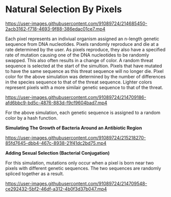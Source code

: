 # Natural Selection By Pixels

https://user-images.githubusercontent.com/91089724/214685450-2acb3162-f718-4693-9f88-386edac01ce7.mp4

Each pixel represents an indiviual organism assigned an n-length genetic sequence from DNA nucleotides. Pixels randomly reproduce and die at a rate determined by the user. As pixels reproduce, they also have a specified rate of mutation causing one of the DNA nucleotides to be randomly swapped. This also often results in a change of color. A random threat sequence is selected at the start of the simultion. Pixels that have mutated to have the same sequence as this threat sequence will no longer die. Pixel color for the above simulation was determined by the number of differences in the species sequence to that of the threat sequence. Lighter colors represent pixels with a more similair genetic sequence to that of the threat.

https://user-images.githubusercontent.com/91089724/214709186-afd6bbc9-bd5c-4876-883d-f9cf9604bad7.mp4

For the above simulation, each genetic sequence is assigned to a random color by a hash function. 

**Simulating The Growth of Bacteria Around an Antibiotic Region**

https://user-images.githubusercontent.com/91089724/215218270-85fd7645-dbb4-467c-8938-21f41dc2bd75.mp4

**Adding Sexual Selection (Bacterial Conjugation)**

For this simulation, mutations only occur when a pixel is born near two pixels with different genetic sequences. The two sequences are randomly spliced together as a result.

https://user-images.githubusercontent.com/91089724/214709548-ce292432-5bf2-46df-a312-4b0f3d37b047.mp4
